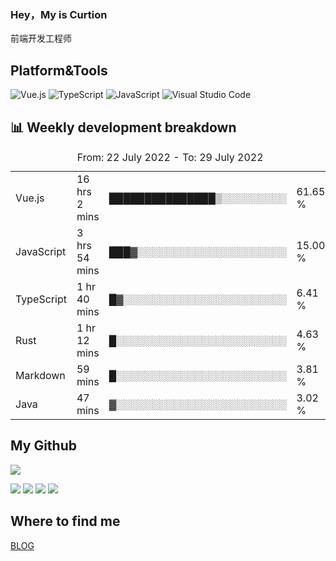### Hey，My is Curtion
前端开发工程师
## Platform&Tools

![Vue.js](https://img.shields.io/badge/-Vue.js-4FC08D?style=flat-square&logo=Vue.js&logoColor=white)
![TypeScript](https://img.shields.io/badge/-TypeScript-007ACC?style=flat-square&logo=typescript&logoColor=white)
![JavaScript](https://img.shields.io/badge/-JavaScript-F7DF1E?style=flat-square&logo=javascript&logoColor=black)
![Visual Studio Code](https://img.shields.io/badge/-VSCode-007ACC?style=flat-square&logo=Visual-Studio-Code&logoColor=white)

## 📊 Weekly development breakdown

<!--START_SECTION:waka-->

<table><caption>From: 22 July 2022 - To: 29 July 2022</caption><tr><td>Vue.js</td><td>16 hrs 2 mins</td><td>███████████████▒░░░░░░░░░</td><td>61.65 %</td></tr><tr><td>JavaScript</td><td>3 hrs 54 mins</td><td>███▓░░░░░░░░░░░░░░░░░░░░░</td><td>15.00 %</td></tr><tr><td>TypeScript</td><td>1 hr 40 mins</td><td>█▓░░░░░░░░░░░░░░░░░░░░░░░</td><td>6.41 %</td></tr><tr><td>Rust</td><td>1 hr 12 mins</td><td>█░░░░░░░░░░░░░░░░░░░░░░░░</td><td>4.63 %</td></tr><tr><td>Markdown</td><td>59 mins</td><td>█░░░░░░░░░░░░░░░░░░░░░░░░</td><td>3.81 %</td></tr><tr><td>Java</td><td>47 mins</td><td>▓░░░░░░░░░░░░░░░░░░░░░░░░</td><td>3.02 %</td></tr></table>

<!--END_SECTION:waka-->

## My Github

![](http://github-profile-summary-cards.vercel.app/api/cards/profile-details?username=curtion&theme=nord_bright)

![](http://github-profile-summary-cards.vercel.app/api/cards/stats?username=curtion&theme=nord_bright)
![](http://github-profile-summary-cards.vercel.app/api/cards/productive-time?username=curtion&theme=nord_bright&utcOffset=8)
![](http://github-profile-summary-cards.vercel.app/api/cards/repos-per-language?username=curtion&theme=nord_bright)
![](http://github-profile-summary-cards.vercel.app/api/cards/most-commit-language?username=curtion&theme=nord_bright)

## Where to find me

[BLOG](https://blog.3gxk.net)
